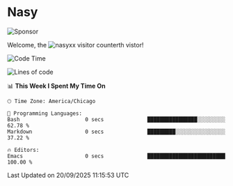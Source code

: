 # Nasy

<!--
<p align="center">
<img height="200" src="https://github-readme-stats.vercel.app/api?username=nasyxx&count_private=true&show_icons=true&theme=dracula&include_all_commits=true"/>
<img height="200" src="https://github-readme-stats.vercel.app/api/top-langs/?username=nasyxx&theme=dracula&hide=html,jupyter+notebook&count_private=true&show_icons=true"/>
</p>

  
----------------
-->

![Sponsor](https://img.shields.io/static/v1.svg?label=Sponsor&message=%E2%9D%A4&logo=GitHub&style=flat&color=pink)
 
Welcome, the ![nasyxx visitor counter](https://count.getloli.com/get/@nasyxx?theme=rule34)th vistor!
 
<!--START_SECTION:waka-->
![Code Time](http://img.shields.io/badge/Code%20Time-4%2C755%20hrs%2015%20mins-blue)

![Lines of code](https://img.shields.io/badge/From%20Hello%20World%20I%27ve%20Written-6.3%20million%20lines%20of%20code-blue)

📊 **This Week I Spent My Time On** 

```text
🕑︎ Time Zone: America/Chicago

💬 Programming Languages: 
Bash                     0 secs              ████████████████░░░░░░░░░   62.78 % 
Markdown                 0 secs              █████████░░░░░░░░░░░░░░░░   37.22 % 

🔥 Editors: 
Emacs                    0 secs              █████████████████████████   100.00 % 
```


 Last Updated on 20/09/2025 11:15:53 UTC
<!--END_SECTION:waka-->

<!-- ![visitors](https://visitor-badge.laobi.icu/badge?page_id=nasyxx.nasyxx) -->
